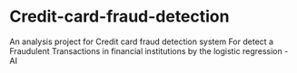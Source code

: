 # Credit-card-fraud-detection

An analysis project for Credit card fraud detection system For detect a Fraudulent Transactions in financial institutions by the logistic regression - AI
